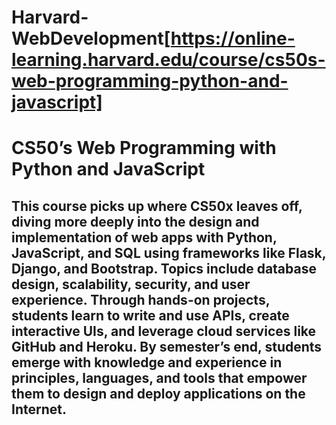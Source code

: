 # Harvard-WebDevelopment[https://online-learning.harvard.edu/course/cs50s-web-programming-python-and-javascript]

# CS50’s Web Programming with Python and JavaScript

## This course picks up where CS50x leaves off, diving more deeply into the design and implementation of web apps with Python, JavaScript, and SQL using frameworks like Flask, Django, and Bootstrap. Topics include database design, scalability, security, and user experience. Through hands-on projects, students learn to write and use APIs, create interactive UIs, and leverage cloud services like GitHub and Heroku. By semester’s end, students emerge with knowledge and experience in principles, languages, and tools that empower them to design and deploy applications on the Internet.
